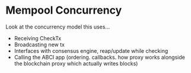 # Mempool Concurrency

Look at the concurrency model this uses...

- Receiving CheckTx
- Broadcasting new tx
- Interfaces with consensus engine, reap/update while checking
- Calling the ABCI app (ordering. callbacks. how proxy works alongside the blockchain proxy which actually writes blocks)
